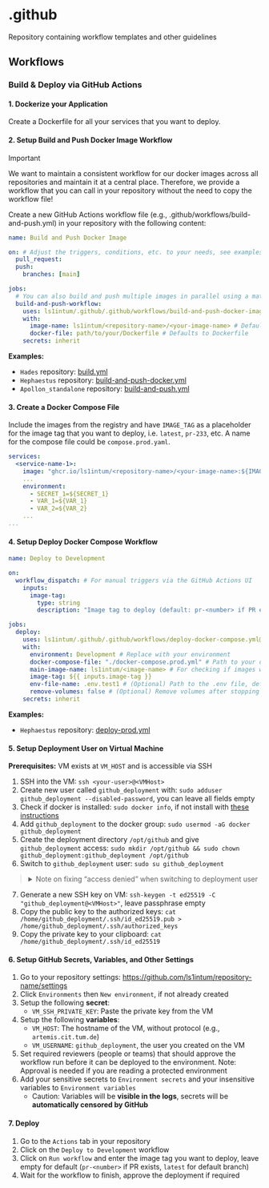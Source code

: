 # .github

Repository containing workflow templates and other guidelines

## Workflows

### Build & Deploy via GitHub Actions

#### 1. Dockerize your Application

Create a Dockerfile for all your services that you want to deploy.

#### 2. Setup Build and Push Docker Image Workflow

> [!IMPORTANT]
> We want to maintain a consistent workflow for our docker images across all repositories and maintain it at a central place. Therefore, we provide a workflow that you can call in your repository without the need to copy the workflow file!

Create a new GitHub Actions workflow file (e.g., .github/workflows/build-and-push.yml) in your repository with the following content:

```yaml
name: Build and Push Docker Image

on: # Adjust the triggers, conditions, etc. to your needs, see examples below
  pull_request:
  push:
    branches: [main]

jobs:
  # You can also build and push multiple images in parallel using a matrix (see examples)
  build-and-push-workflow:
    uses: ls1intum/.github/.github/workflows/build-and-push-docker-image.yml@main
    with:
      image-name: ls1intum/<repository-name>/<your-image-name> # Defaults to the repository name = <owner>/<repository-name>
      docker-file: path/to/your/Dockerfile # Defaults to Dockerfile
    secrets: inherit
```

**Examples:**

- `Hades` repository: [build.yml](https://github.com/ls1intum/hades/blob/main/.github/workflows/build.yml)
- `Hephaestus` repository: [build-and-push-docker.yml](https://github.com/ls1intum/Hephaestus/blob/develop/.github/workflows/build-and-push-docker.yml)
- `Apollon_standalone` repository: [build-and-push.yml](https://github.com/ls1intum/Apollon_standalone/blob/main/.github/workflows/build-and-push.yml)


#### 3. Create a Docker Compose File

Include the images from the registry and have `IMAGE_TAG` as a placeholder for the image tag that you want to deploy, i.e. `latest`, `pr-233`, etc. A name for the compose file could be `compose.prod.yaml`.

```yaml
services:
  <service-name-1>:
    image: "ghcr.io/ls1intum/<repository-name>/<your-image-name>:${IMAGE_TAG}"
    ...
    environment:
      - SECRET_1=${SECRET_1}
      - VAR_1=${VAR_1}
      - VAR_2=${VAR_2}
    ...
...
```

#### 4. Setup Deploy Docker Compose Workflow

```yaml
name: Deploy to Development

on:
  workflow_dispatch: # For manual triggers via the GitHub Actions UI
    inputs:
      image-tag:
        type: string
        description: "Image tag to deploy (default: pr-<number> if PR exists, latest for default branch)"

jobs:  
  deploy:
    uses: ls1intum/.github/.github/workflows/deploy-docker-compose.yml@main
    with:
      environment: Development # Replace with your environment 
      docker-compose-file: "./docker-compose.prod.yml" # Path to your docker-compose file
      main-image-name: ls1intum/<image-name> # For checking if images with image tag exist
      image-tag: ${{ inputs.image-tag }}
      env-file-name: .env.test1 # (Optional) Path to the .env file, defaults to .env
      remove-volumes: false # (Optional) Remove volumes after stopping the services
    secrets: inherit
```

**Examples:**

- `Hephaestus` repository: [deploy-prod.yml](https://github.com/ls1intum/Hephaestus/blob/develop/.github/workflows/deploy-prod.yml)

#### 5. Setup Deployment User on Virtual Machine

**Prerequisites:** VM exists at `VM_HOST` and is accessible via SSH

1. SSH into the VM: `ssh <your-user>@<VMHost>`
2. Create new user called `github_deployment` with: `sudo adduser github_deployment --disabled-password`, you can leave all fields empty
3. Check if docker is installed: `sudo docker info`, if not install with [these instructions](https://docs.docker.com/engine/install/ubuntu/#installation-methods)
4. Add `github_deployment` to the docker group: `sudo usermod -aG docker github_deployment`
5. Create the deployment directory `/opt/github` and give `github_deployment` access: `sudo mkdir /opt/github && sudo chown github_deployment:github_deployment /opt/github`
6. Switch to `github_deployment` user: `sudo su github_deployment`
> <details>
> <summary>Note on fixing “access denied” when switching to deployment user</summary>
>
> If, when you run:
> ```bash
> sudo su github_deployment
> ```
> you see an error like:
> ```bash
> su: cannot open session: Permission denied
> pam_access(su:session): access denied for user `github_deployment' from `pts/…'
> ```
> then PAM is blocking `github_deployment` because of an `/etc/security/access.conf` rule. Some VMs ship with this file empty (no restrictions), while others have existing allow/deny rules—either way, you need to ensure there is a `+` line permitting our deployment user before any `deny all`.
> 
> > ⚠️ **Warning:** Following the steps below introduces security risks, since it grants the deployment user broad access to the system. You should carefully consider the implications and, if possible, restrict `github_deployment` to only the specific commands or directories it truly needs.
> 
> - Open `/etc/security/access.conf` (as root):
> ```bash
> sudo vi /etc/security/access.conf
> ```
> - Add the following line:
> ```bash
> # Allow github_deployment user to access the system
> +:github_deployment : ALL
> ```
> - The file should look like this:
> ```bash
> # login restriction for pam_access
> # ldap admin/user group login
> +:(asevm90-admin) (asevm90-user):ALL
> # allow local root user and root/login group logins
> +:root (login) (root):ALL
> # Allow github_deployment user to login
> +:github_deployment : ALL
> # deny rest
> -:ALL:ALL
> ```
> - Save and exit.
> - Retry
> ```bash
> sudo su github_deployment
> ```
>   
>
> </details>

7. Generate a new SSH key on VM: `ssh-keygen -t ed25519 -C "github_deployment@<VMHost>"`, leave passphrase empty
8. Copy the public key to the authorized keys: `cat /home/github_deployment/.ssh/id_ed25519.pub > /home/github_deployment/.ssh/authorized_keys`
9. Copy the private key to your clipboard: `cat /home/github_deployment/.ssh/id_ed25519`

#### 6. Setup GitHub Secrets, Variables, and Other Settings

1. Go to your repository settings: https://github.com/ls1intum/repository-name/settings
2. Click `Environments` then `New environment`, if not already created
3. Setup the following **secret**:
   - `VM_SSH_PRIVATE_KEY`: Paste the private key from the VM
4. Setup the following **variables**:
   - `VM_HOST`: The hostname of the VM, without protocol (e.g., `artemis.cit.tum.de`)
   - `VM_USERNAME`: `github_deployment`, the user you created on the VM
5. Set required reviewers (people or teams) that should approve the workflow run before it can be deployed to the environment. Note: Approval is needed if you are reading a protected environment
6. Add your sensitive secrets to `Environment secrets` and your insensitive variables to `Environment variables`
   - Caution: Variables will be **visible in the logs**, secrets will be **automatically censored by GitHub**

#### 7. Deploy

1. Go to the `Actions` tab in your repository
2. Click on the `Deploy to Development` workflow
3. Click on `Run workflow` and enter the image tag you want to deploy, leave empty for default (`pr-<number>` if PR exists, `latest` for default branch)
4. Wait for the workflow to finish, approve the deployment if required
